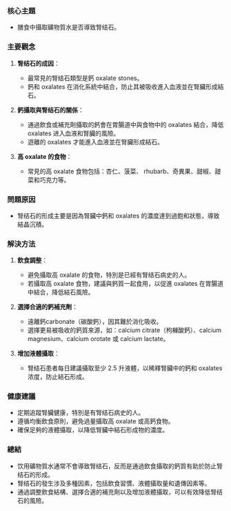 ### 核心主題
- 膳食中攝取礦物質水是否導致腎结石。

### 主要觀念
1. **腎结石的成因**：
   - 最常見的腎结石類型是鈣 oxalate stones。
   - 鈣和 oxalates 在消化系統中結合，防止其被吸收進入血液並在腎臟形成結石。

2. **鈣攝取與腎结石的關係**：
   - 通過飲食或補充劑攝取的鈣會在胃腸道中與食物中的 oxalates 結合，降低 oxalates 进入血液和腎臟的風險。
   - 遊離的 oxalates 才能進入血液並在腎臟形成結石。

3. **高 oxalate 的食物**：
   - 常見的高 oxalate 食物包括：杏仁、菠菜、 rhubarb、奇異果、甜椒、甜菜和巧克力等。

### 問題原因
- 腎结石的形成主要是因為腎臟中鈣和 oxalates 的濃度達到過飽和狀態，導致結晶沉積。

### 解決方法
1. **飲食調整**：
   - 避免攝取高 oxalate 的食物，特別是已經有腎结石病史的人。
   - 若攝取高 oxalate 食物，建議與鈣質一起食用，以促進 oxalates 在胃腸道中結合，降低結石風險。

2. **選擇合適的鈣補充劑**：
   - 遠離鈣carbonate（碳酸鈣），因其難於消化吸收。
   - 選擇更易被吸收的鈣質來源，如：calcium citrate（枸櫞酸鈣）、calcium magnesium、calcium orotate 或 calcium lactate。

3. **增加液體攝取**：
   - 腎结石患者每日建議攝取至少 2.5 升液體，以稀釋腎臟中的鈣和 oxalates 浓度，防止結石形成。

### 健康建議
- 定期追蹤腎臟健康，特別是有腎结石病史的人。
- 遵循均衡飲食原則，避免過量攝取高 oxalate 或高鈣食物。
- 確保足夠的液體攝取，以降低腎臟中結石形成物的濃度。

### 總結
- 饮用礦物質水通常不會導致腎结石，反而是通過飲食攝取的鈣質有助於防止腎结石的形成。
- 腎结石的發生涉及多種因素，包括飲食習慣、液體攝取量和遺傳因素等。
- 通過調整飲食結構、選擇合適的補充劑以及增加液體攝取，可以有效降低腎结石的風險。